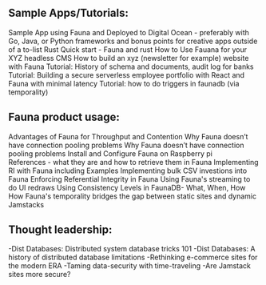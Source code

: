 ## Sample Apps/Tutorials: 

Sample App using Fauna and Deployed to Digital Ocean - preferably with Go, Java, or Python frameworks and bonus points for creative apps outside of a to-list 
Rust Quick start - Fauna and rust 
How to Use Fauana for your XYZ headless CMS 
How to build an xyz (newsletter for example) website with Fauna 
Tutorial: History of schema and documents, audit log for banks
Tutorial: Building a secure serverless employee portfolio with React and Fauna with minimal latency
Tutorial: how to do triggers in faunadb (via temporality) 


## Fauna product usage: 

Advantages of Fauna for Throughput and Contention 
Why Fauna doesn’t have connection pooling problems 
Why Fauna doesn’t have connection pooling problems 
Install and Configure Fauna on Raspberry pi  
References - what they are and how to retrieve them in Fauna
Implementing RI with Fauna including Examples 
Implementing bulk CSV investions into Fauna 
Enforcing Referential Integrity in Fauna 
Using Fauna's streaming to do UI redraws
Using Consistency Levels in FaunaDB- What, When, How
How Fauna's temporality bridges the gap between static sites and dynamic Jamstacks

## Thought leadership: 

-Dist Databases: Distributed system database tricks 101
-Dist Databases: A history of distributed database limitations 
-Rethinking e-commerce sites for the modern ERA 
-Taming data-security with time-traveling 
-Are Jamstack sites more secure? 
